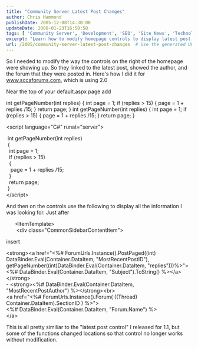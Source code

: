 ```yaml
---
title: "Community Server Latest Post Changes"
author: Chris Hammond
publishDate: 2005-12-08T14:30:00
updateDate: 2008-01-23T16:50:58
tags: [ 'Community Server', 'Development', 'SEO', 'Site News', 'Technology' ]
excerpt: "Learn how to modify homepage controls to display latest post, author, and forum info on www.sccaforums.com using C# scripting for better user engagement."
url: /2005/community-server-latest-post-changes  # Use the generated URL with year
---
```

<P>So I needed to modify the way the controls on the right of the homepage were showing up. So they linked to the latest post, showed the author, and the forum that they were posted in. Here's how I did it for <A href="https://www.sccaforums.com/">www.sccaforums.com</A>, which is using 2.0</P> <P>Near&nbsp;the top of your default.aspx page add</P> <P>int getPageNumber(int replies) { int page = 1; if (replies &gt; 15) { page = 1 + replies /15; } return page; } int getPageNumber(int replies) { int page = 1; if (replies &gt; 15) { page = 1 + replies /15; } return page; } </P> <P>&lt;script language="C#" runat="server"&gt;</P> <P>&nbsp;int getPageNumber(int replies)<BR>&nbsp;{<BR>&nbsp;&nbsp;int page = 1;<BR>&nbsp;&nbsp;if (replies &gt; 15) <BR>&nbsp;&nbsp;{<BR>&nbsp;&nbsp;&nbsp;page = 1 + replies /15;<BR>&nbsp;&nbsp;} <BR>&nbsp;&nbsp;return page;<BR>&nbsp;}<BR>&lt;/script&gt;</P> <P>And then on the controls use the following to display all the information I was looking for. Just after</P> <P>&nbsp;&nbsp;&nbsp;&nbsp;&nbsp;&nbsp;&lt;ItemTemplate&gt;<BR>&nbsp;&nbsp;&nbsp;&nbsp;&nbsp;&nbsp;&nbsp;&lt;div class="CommonSidebarContentItem"&gt;</P> <P>insert </P> <P>&lt;strong&gt;&lt;a href="&lt;%# ForumUrls.Instance().PostPaged((int) DataBinder.Eval(Container.DataItem, "MostRecentPostID"), getPageNumber((int)DataBinder.Eval(Container.DataItem, "replies")))%&gt;"&gt;&lt;%# DataBinder.Eval(Container.DataItem, "Subject").ToString() %&gt;&lt;/a&gt;<BR>&lt;/strong&gt;<BR>- &lt;strong&gt;&lt;%# DataBinder.Eval(Container.DataItem, "MostRecentPostAuthor") %&gt;&lt;/strong&gt;&lt;br&gt;<BR>&lt;a href="&lt;%# ForumUrls.Instance().Forum( ((Thread) Container.DataItem).SectionID ) %&gt;"&gt;<BR>&lt;%# DataBinder.Eval(Container.DataItem, "Forum.Name") %&gt; <BR>&lt;/a&gt;</P> <P>This is all pretty similiar to the "latest post control" I released for 1.1, but some of the functions changed locations so that control no longer works without modification.</P>



